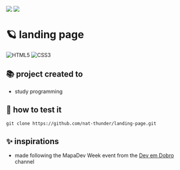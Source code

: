 <a href="https://github.com/nat-thunder/landing-page/blob/main/README-ptbr.md" onclick="BR()"><img src="https://img.shields.io/badge/%20PT&#8208;BR-yellow.svg?style=for-the-badge"></a>
<a href="#"><img src="https://img.shields.io/badge/%20EN-blue.svg?style=for-the-badge"></a>

# 🪐 landing page
![HTML5](https://img.shields.io/badge/html5-%23E34F26.svg?style=for-the-badge&logo=html5&logoColor=white)
![CSS3](https://img.shields.io/badge/css3-%231572B6.svg?style=for-the-badge&logo=css3&logoColor=white)


## 📚 project created to
  - study programming

## 📑 how to test it
  ```
  git clone https://github.com/nat-thunder/landing-page.git
  ```
  
## ✨ inspirations
  - made following the MapaDev Week event from the [Dev em Dobro](https://www.youtube.com/c/DevemDobro) channel
